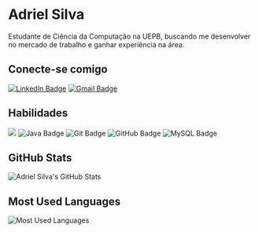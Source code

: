 # Adriel Silva
Estudante de Ciência da Computação na UEPB, buscando me desenvolver no mercado de trabalho e ganhar experiência na área.

## Conecte-se comigo
[<img src="https://img.shields.io/badge/LinkedIn-0077B5?style=for-the-badge&logo=linkedin&logoColor=white" alt="LinkedIn Badge">](https://www.linkedin.com/in/adriel-silva-163336274/)
[<img src="https://img.shields.io/badge/Gmail-D14836?style=for-the-badge&logo=gmail&logoColor=white" alt="Gmail Badge">](mailto:adrieldsa@gmail.com)

## Habilidades
<img src="https://img.shields.io/badge/Markdown-000?style=for-the-badge&logo=markdown">
<img src="https://img.shields.io/badge/Java-ED8B00?style=for-the-badge&logo=java&logoColor=white" alt="Java Badge">
<img src="https://img.shields.io/badge/Git-F05032?style=for-the-badge&logo=git&logoColor=white" alt="Git Badge">
<img src="https://img.shields.io/badge/GitHub-100000?style=for-the-badge&logo=github&logoColor=white" alt="GitHub Badge">
<img src="https://img.shields.io/badge/MySQL-005C84?style=for-the-badge&logo=mysql&logoColor=white" alt="MySQL Badge">

## GitHub Stats
![Adriel Silva's GitHub Stats](https://github-readme-stats.vercel.app/api?username=Adrieldsa88&show_icons=true&theme=dracula)

## Most Used Languages
![Most Used Languages](https://github-readme-stats.vercel.app/api/top-langs/?username=Adrieldsa88&layout=compact&theme=dracula)
